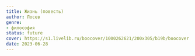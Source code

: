 ```yaml
---
title: Жизнь (повесть)
author: Лосев
genre:
- философия
status: future
cover: https://s1.livelib.ru/boocover/1000262621/200x305/b19b/boocover.jpg
date: 2023-06-28
---
```


